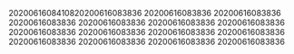 2020061608410820200616083836
20200616083836
20200616083836
20200616083836
20200616083836
20200616083836
20200616083836
20200616083836
20200616083836
20200616083836
20200616083836
20200616083836
20200616083836
20200616083836
20200616083836
